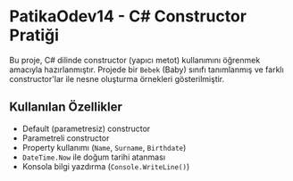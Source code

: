 # PatikaOdev14 - C# Constructor Pratiği

Bu proje, C# dilinde constructor (yapıcı metot) kullanımını öğrenmek amacıyla hazırlanmıştır. Projede bir `Bebek` (Baby) sınıfı tanımlanmış ve farklı constructor'lar ile nesne oluşturma örnekleri gösterilmiştir.

## Kullanılan Özellikler

- Default (parametresiz) constructor
- Parametreli constructor
- Property kullanımı (`Name`, `Surname`, `Birthdate`)
- `DateTime.Now` ile doğum tarihi atanması
- Konsola bilgi yazdırma (`Console.WriteLine()`)
